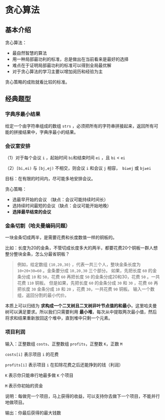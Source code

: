 # 贪心算法

## 基本介绍

贪心算法：

- 最自然智慧的算法
- 用一种局部最功利的标准，总是做出在当前看来是最好的选择
- 难点在于证明局部最功利的标准可以得到全局最优解
- 对于贪心算法的学习主要以增加阅历和经验为主

贪心策略的成败就看比较的标准。

## 经典题型

### 字典序最小结果

给定一个由字符串组成的数组 `strs` ，必须把所有的字符串拼接起来，返回所有可能的拼接结果中，字典序最小的结果。

### 会议室安排

（1）对于每个会议 `i` ，起始时间 `bi`和结束时间 `ei` ，且 `bi` < `ei`

（2）`[bi,ei)` 与 `[bj,ej)` 不相交，则会议 `i` 和会议 `j` 相容，` bi≥ej` 或 `bj≥ei`

目标：在有限的时间内，尽可能多地安排会议。

贪心策略：

- 选最早开始的会议 （缺点：会议可能持续时间长）
- 选持续时间最短的会议（缺点：会议可能开始地晚）
- **选择最早结束的会议**

### 金条切割（哈夫曼编码问题）

一块金条切成两半，是需要花费和长度数值一样的铜板的。

比如：长度为20的金条，不管切成长度多大的两半，都要花费20个铜板一群人想整分整块金条，怎么分最省铜板？

> 例如，给定数组 `{10,20,30}` ，代表一共三个人，整块金条长度为 `10+20+30=60` 。金条要分成 `10,20,30` 三个部分。 如果，先把长度 `60` 的金条分成 `10` 和 `50`，花费 `60` 再把长度 `50` 的金条分成20和30，花费 `50` 。一共花费 `110` 铜板。 但是如果，先把长度 `60` 的金条分成 `30` 和 `30` ，花费 `60` 再把长度 `30` 金条分成 `10` 和 `20` ，花费 `30`，一共花费 `90` 铜板。 输入一个数组，返回分割的最小代价。

本质上可以归结为 **求构成一个二叉树且二叉树非叶节点值的和最小**，这里哈夫曼树可以满足要求。所以我们只需要利用 **最小堆**，每次从中提取两次最小值，然后将求和结果重新放回这个堆中，直到堆中只剩一个元素。

### 项目利润

输入：正整数组 `costs`、正整数组 `profits`，正整数 `K`，正数 `M`

`costs[i]` 表示项目 `i` 的花费

`profits[i]` 表示项目 `i` 在扣除花费之后还能挣到的钱（利润）

`K` 表示你只能串行地最多做 `K` 个项目

`M` 表示你初始的资金

说明：每做完一个项目，马上获得的收益，可以支持你去做下一个项目，不能并行地做项目。

输出：你最后获得的最大钱数

























